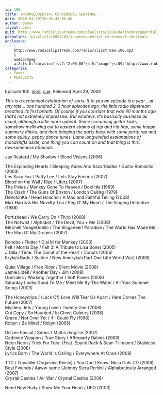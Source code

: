 ```yaml
---
id: 186
title: INCONSEQUENTIAL CONSENSUAL SENTINAL.
date: 2008-04-29T20:36:41-05:00
author: damon
layout: post
guid: http://www.radioslipstream.com/playlists/2008/04/inconsequential-consensual-sentinal/
permalink: /playlists/2008/04/inconsequential-consensual-sentinal/
enclosure:
  - |
    http://www.radioslipstream.com/radio/slipstream-100.mp3
    1
    audio/mpeg
    a:2:{s:8:"duration";s:7:"2:00:00";s:5:"image";s:89:"http://www.radioslipstream.com/wp/wp-content/plugins/podpress//images/vpreview_center.png";}
categories:
  - faves
  - PLAYLISTS
---
```

Episode 100. [mp3](/radio/slipstream-100.mp3). [cue](/radio/slipstream-100.cue). Released April 29, 2008

_This is a centennial celebration of sorts. If to you an episode is a year… at any rate… one hundred 2-3 hour episodes ago, the little radio slipstream breathed its first breath. Of course if you consider that was 40 months ago, that’s not extremely impressive. But whatevs. It’s basically business as usual, although a little more upbeat: Some screaming guitar kicks, somehow mellowing out to eastern strains of trip and hip hop, some happy summery ditties, and then bringing the party back with some party rap and some quirky, peppy dance tunes. Lame longwinded explanations of moodshifts aside, one thing you can count on and that thing is this: awesomeness abounds._

Jay Reatard / My Shadow / Blood Visions (2006)

The Exploding Hearts / Sleeping Aides And Razorblades / Guitar Romantic (2003)  
Les Savy Fav / Patty Lee / Lets Stay Friends (2007)  
Blood on the Wall / Rize / Liferz (2007)  
The Pixies / Monkey Gone To Heaven / Doolittle (1989)  
The Clash / The Guns Of Brixton / London Calling (1979)  
DeVotchKa / Head Honcho / A Mad and Faithful Telling (2008)  
Max Harris & His Novelty Trio / Peg O’ My Heart / The Singing Detective (1986)

Portishead / We Carry On / Third (2008)  
The Notwist / Alphabet / The Devil, You + Me (2008)  
Me’shell NdegeOcello / The Sloganeer/ Paradise / The World Has Made Me The Man Of My Dreams (2007)

Bonobo / Flutter / Dial M for Monkey (2003)  
Felt / Morris Day / Felt 2: A Tribute to Lisa Bonet (2005)  
J Dilla / Time: The Donut of the Heart / Donuts (2006)  
Erykah Badu / Soldier / New Amerykah Part One (4th World War) (2008)

Quiet Village / Free Rider / Silent Movie (2008)  
Jamie Lidell / Another Day / Jim (2008)  
Gonzales / Working Together / Soft Power (2008)  
Saturday Looks Good To Me / Meet Me By The Water / All Your Summer Songs (2003)

The Honeydrips / (Lack Of) Love Will Tear Us Apart / Here Comes The Future (2007)  
Mystery Jets / Young Love / Twenty One (2008)  
Cut Copy / So Haunted / In Ghost Colours (2008)  
Grace / Not Over Yet / If I Could Fly (1996)  
Robyn / Be Mine! / Robyn (2005)

Dizzee Rascal / Sirens / Maths+English (2007)  
Cadence Weapon / True Story / Afterparty Babies (2008)  
Neon Neon / Trick For Treat (Feat. Spank Rock & Sean Tillmann) / Stainless Style (2008)  
Lyrics Born / The World Is Calling / Everywhere At Once (2008)

TTC / Travailler (Orgasmic Remix) / You Don’t Know: Ninja Cuts CD (2008)  
Best Fwends / Aaww-some (Johnny Siera Remix) / Alphabetically Arranged (2007)  
Crystal Castles / Air War / Crystal Castles (2008)

Need New Body / Show Me Your Heart / UFO (2003)